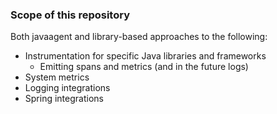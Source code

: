 ### Scope of this repository

Both javaagent and library-based approaches to the following:

* Instrumentation for specific Java libraries and frameworks
  * Emitting spans and metrics (and in the future logs)
* System metrics 
* Logging integrations
* Spring integrations
